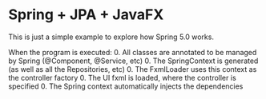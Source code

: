 # Spring + JPA + JavaFX

This is just a simple example to explore how Spring 5.0 works.

When the program is executed:
0.  All classes are annotated to be managed by Spring (@Component, @Service, etc)
0.  The SpringContext is generated (as well as all the Repositories, etc)
0.  The FxmlLoader uses this context as the controller factory
0.  The UI fxml is loaded, where the controller is specified
0.  The Spring context automatically injects the dependencies



